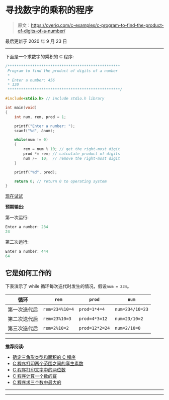 # 寻找数字的乘积的程序

> 原文：<https://overiq.com/c-examples/c-program-to-find-the-product-of-digits-of-a-number/>

最后更新于 2020 年 9 月 23 日

* * *

下面是一个求数字的乘积的 C 程序:

```c
/**************************************************
 Program to find the product of digits of a number
 * 
 * Enter a number: 456
 * 120
 **************************************************/

#include<stdio.h> // include stdio.h library

int main(void)
{       
    int num, rem, prod = 1;

    printf("Enter a number: ");
    scanf("%d", &num);

    while(num != 0)
    {
        rem = num % 10; // get the right-most digit
        prod *= rem; // calculate product of digits
        num /=  10;  // remove the right-most digit
    }

    printf("%d", prod);

    return 0; // return 0 to operating system
}

```

[现在试试](https://overiq.com/c-online-compiler/KQz/)

**预期输出:**

第一次运行:

```c
Enter a number: 234
24

```

第二次运行:

```c
Enter a number: 444
64

```

## 它是如何工作的

下表演示了 while 循环每次迭代时发生的情况，假设`num = 234`。

| 循环 | `rem` | `prod` | `num` |
| --- | --- | --- | --- |
| 第一次迭代后 | `rem=234%10=4` | `prod=1*4=4` | `num=234/10=23` |
| 第二次迭代后 | `rem=23%10=3` | `prod=4*3=12` | `num=23/10=2` |
| 第三次迭代后 | `rem=2%10=2` | `prod=12*2=24` | `num=2/10=0` |

* * *

**推荐阅读:**

*   [确定三角形类型和面积的 C 程序](/c-examples/c-program-to-determine-the-type-and-area-of-a-triangle/)
*   [C 程序打印两个范围之间的孪生素数](/c-examples/c-program-to-print-twin-prime-numbers-between-two-ranges/)
*   [C 程序打印文字中的两位数](/c-examples/c-program-to-print-the-two-digit-number-in-words/)
*   [C 程序计算一个数的幂](/c-examples/c-program-to-calculate-the-power-of-a-number/)
*   [C 程序求三个数中最大的](/c-examples/c-program-to-find-the-largest-of-three-numbers/)

* * *

* * *